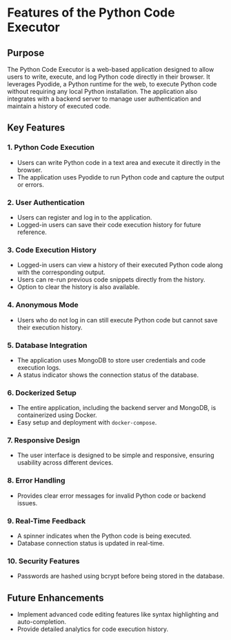 # Features of the Python Code Executor

## Purpose
The Python Code Executor is a web-based application designed to allow users to write, execute, and log Python code directly in their browser. It leverages Pyodide, a Python runtime for the web, to execute Python code without requiring any local Python installation. The application also integrates with a backend server to manage user authentication and maintain a history of executed code.

## Key Features

### 1. **Python Code Execution**
- Users can write Python code in a text area and execute it directly in the browser.
- The application uses Pyodide to run Python code and capture the output or errors.

### 2. **User Authentication**
- Users can register and log in to the application.
- Logged-in users can save their code execution history for future reference.

### 3. **Code Execution History**
- Logged-in users can view a history of their executed Python code along with the corresponding output.
- Users can re-run previous code snippets directly from the history.
- Option to clear the history is also available.

### 4. **Anonymous Mode**
- Users who do not log in can still execute Python code but cannot save their execution history.

### 5. **Database Integration**
- The application uses MongoDB to store user credentials and code execution logs.
- A status indicator shows the connection status of the database.

### 6. **Dockerized Setup**
- The entire application, including the backend server and MongoDB, is containerized using Docker.
- Easy setup and deployment with `docker-compose`.

### 7. **Responsive Design**
- The user interface is designed to be simple and responsive, ensuring usability across different devices.

### 8. **Error Handling**
- Provides clear error messages for invalid Python code or backend issues.

### 9. **Real-Time Feedback**
- A spinner indicates when the Python code is being executed.
- Database connection status is updated in real-time.

### 10. **Security Features**
- Passwords are hashed using bcrypt before being stored in the database.

## Future Enhancements
- Implement advanced code editing features like syntax highlighting and auto-completion.
- Provide detailed analytics for code execution history.
